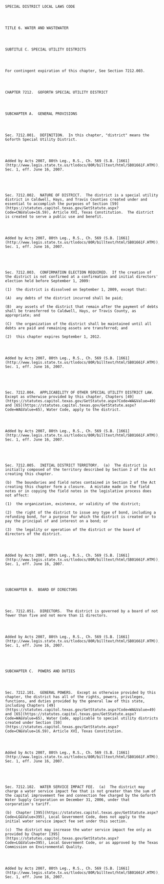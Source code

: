 ﻿
    
    
    	
    					
    
    
    SPECIAL DISTRICT LOCAL LAWS CODE
    
      
    
    
    TITLE 6. WATER AND WASTEWATER
    
      
    
    
    SUBTITLE C. SPECIAL UTILITY DISTRICTS
    
      
    
    
    For contingent expiration of this chapter, See Section 7212.003.
    
      
    
    
    CHAPTER 7212.  GOFORTH SPECIAL UTILITY DISTRICT
    
      
    
    
    SUBCHAPTER A.  GENERAL PROVISIONS
    
      
    
    
    Sec. 7212.001.  DEFINITION.  In this chapter, "district" means the Goforth Special Utility District.
    
    
    
    
    Added by Acts 2007, 80th Leg., R.S., Ch. 569 (S.B. [1661](http://www.legis.state.tx.us/tlodocs/80R/billtext/html/SB01661F.HTM)), Sec. 1, eff. June 16, 2007.
    
    
    
    
    
    Sec. 7212.002.  NATURE OF DISTRICT.  The district is a special utility district in Caldwell, Hays, and Travis Counties created under and essential to accomplish the purposes of Section [59](https://statutes.capitol.texas.gov/GetStatute.aspx?Code=CN&Value=16.59), Article XVI, Texas Constitution.  The district is created to serve a public use and benefit.
    
    
    
    
    Added by Acts 2007, 80th Leg., R.S., Ch. 569 (S.B. [1661](http://www.legis.state.tx.us/tlodocs/80R/billtext/html/SB01661F.HTM)), Sec. 1, eff. June 16, 2007.
    
    
    
    
    
    Sec. 7212.003.  CONFIRMATION ELECTION REQUIRED.  If the creation of the district is not confirmed at a confirmation and initial directors' election held before September 1, 2009:
    
    (1)  the district is dissolved on September 1, 2009, except that:
    
    (A)  any debts of the district incurred shall be paid;
    
    (B)  any assets of the district that remain after the payment of debts shall be transferred to Caldwell, Hays, or Travis County, as appropriate; and
    
    (C)  the organization of the district shall be maintained until all debts are paid and remaining assets are transferred; and
    
    (2)  this chapter expires September 1, 2012.
    
    
    
    
    Added by Acts 2007, 80th Leg., R.S., Ch. 569 (S.B. [1661](http://www.legis.state.tx.us/tlodocs/80R/billtext/html/SB01661F.HTM)), Sec. 1, eff. June 16, 2007.
    
    
    
    
    
    Sec. 7212.004.  APPLICABILITY OF OTHER SPECIAL UTILITY DISTRICT LAW.  Except as otherwise provided by this chapter, Chapters [49](https://statutes.capitol.texas.gov/GetStatute.aspx?Code=WA&Value=49) and [65](https://statutes.capitol.texas.gov/GetStatute.aspx?Code=WA&Value=65), Water Code, apply to the district.
    
    
    
    
    Added by Acts 2007, 80th Leg., R.S., Ch. 569 (S.B. [1661](http://www.legis.state.tx.us/tlodocs/80R/billtext/html/SB01661F.HTM)), Sec. 1, eff. June 16, 2007.
    
    
    
    
    
    Sec. 7212.005.  INITIAL DISTRICT TERRITORY.  (a)  The district is initially composed of the territory described by Section 2 of the Act creating this chapter.
    
    (b)  The boundaries and field notes contained in Section 2 of the Act creating this chapter form a closure.  A mistake made in the field notes or in copying the field notes in the legislative process does not affect:
    
    (1)  the organization, existence, or validity of the district;
    
    (2)  the right of the district to issue any type of bond, including a refunding bond, for a purpose for which the district is created or to pay the principal of and interest on a bond; or
    
    (3)  the legality or operation of the district or the board of directors of the district.
    
    
    
    
    Added by Acts 2007, 80th Leg., R.S., Ch. 569 (S.B. [1661](http://www.legis.state.tx.us/tlodocs/80R/billtext/html/SB01661F.HTM)), Sec. 1, eff. June 16, 2007.
    
    
    
    
    
    SUBCHAPTER B.  BOARD OF DIRECTORS
    
      
    
    
    Sec. 7212.051.  DIRECTORS.  The district is governed by a board of not fewer than five and not more than 11 directors.
    
    
    
    
    Added by Acts 2007, 80th Leg., R.S., Ch. 569 (S.B. [1661](http://www.legis.state.tx.us/tlodocs/80R/billtext/html/SB01661F.HTM)), Sec. 1, eff. June 16, 2007.
    
    
    
    
    
    SUBCHAPTER C.  POWERS AND DUTIES
    
      
    
    
    Sec. 7212.101.  GENERAL POWERS.  Except as otherwise provided by this chapter, the district has all of the rights, powers, privileges, functions, and duties provided by the general law of this state, including Chapters [49](https://statutes.capitol.texas.gov/GetStatute.aspx?Code=WA&Value=49) and [65](https://statutes.capitol.texas.gov/GetStatute.aspx?Code=WA&Value=65), Water Code, applicable to special utility districts created under Section [59](https://statutes.capitol.texas.gov/GetStatute.aspx?Code=CN&Value=16.59), Article XVI, Texas Constitution.
    
    
    
    
    Added by Acts 2007, 80th Leg., R.S., Ch. 569 (S.B. [1661](http://www.legis.state.tx.us/tlodocs/80R/billtext/html/SB01661F.HTM)), Sec. 1, eff. June 16, 2007.
    
    
    
    
    
    Sec. 7212.102.  WATER SERVICE IMPACT FEE.  (a)  The district may charge a water service impact fee that is not greater than the sum of the capital improvement fee and connection fee charged by the Goforth Water Supply Corporation on December 31, 2006, under that corporation's tariff.
    
    (b)  Chapter [395](https://statutes.capitol.texas.gov/GetStatute.aspx?Code=LG&Value=395), Local Government Code, does not apply to the initial water service impact fee set under this section.
    
    (c)  The district may increase the water service impact fee only as provided by Chapter [395](https://statutes.capitol.texas.gov/GetStatute.aspx?Code=LG&Value=395), Local Government Code, or as approved by the Texas Commission on Environmental Quality.
    
    
    
    
    Added by Acts 2007, 80th Leg., R.S., Ch. 569 (S.B. [1661](http://www.legis.state.tx.us/tlodocs/80R/billtext/html/SB01661F.HTM)), Sec. 1, eff. June 16, 2007.
    
    
    
    
    				
